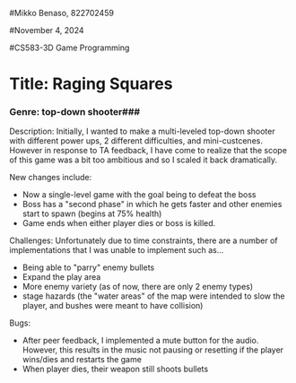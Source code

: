#Mikko Benaso, 822702459

#November 4, 2024

#CS583-3D Game Programming

# Title: Raging Squares
### Genre: top-down shooter###
 
Description:
Initially, I wanted to make a multi-leveled top-down shooter with different power ups, 2 different difficulties, and mini-custcenes.
However in response to TA feedback, I have come to realize that the scope of this game was a bit too ambitious and so I scaled it back 
dramatically.

New changes include:

 * Now a single-level game with the goal being to defeat the boss
 * Boss has a "second phase" in which he gets faster and other enemies start to spawn (begins at 75% health)
 * Game ends when either player dies or boss is killed.

Challenges:
Unfortunately due to time constraints, there are a number of implementations that I was unable to implement such as...

 * Being able to "parry" enemy bullets
 * Expand the play area
 * More enemy variety (as of now, there are only 2 enemy types)
 * stage hazards (the "water areas" of the map were intended to slow the player, and bushes were meant to have collision)

Bugs:
 * After peer feedback, I implemented a mute button for the audio. However, this results in the music not pausing or resetting if the player wins/dies and restarts the game
 * When player dies, their weapon still shoots bullets
